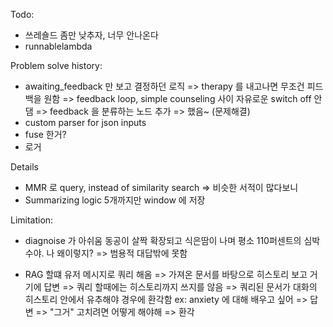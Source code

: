 Todo:

- 쓰레숄드 좀만 낮추자, 너무 안나온다
- runnablelambda

Problem solve history:
- awaiting_feedback 만 보고 결정하던 로직 => therapy 를 내고나면 무조건 피드백을 원함 => feedback loop, simple counseling 사이 자유로운 switch off 안댐 => feedback 을 분류하는 노드 추가 => 했음~  (문제해결)
- custom parser for json inputs
- fuse 한거?
- 로거

Details
- MMR 로 query, instead of similarity search => 비슷한 서적이 많다보니 
- Summarizing logic 5개까지만 window 에 저장

Limitation:
- diagnoise 가 아쉬움
동공이 살짝 확장되고 식은땀이 나며 평소 110퍼센트의 심박수야. 나 왜이렇지? => 범용적 대답밖에 못함

- RAG 할떄 유저 메시지로 쿼리 해옴 => 가져온 문서를 바탕으로 히스토리 보고 거기에 답변 => 쿼리 할때에는 히스토리까지 쓰지를 않음 => 쿼리된 문서가 대화의 히스토리 안에서 유추해야 경우에 환각함
ex: anxiety 에 대해 배우고 싶어 => 답변 => "그거" 고치려면 어떻게 해야해 => 환각
